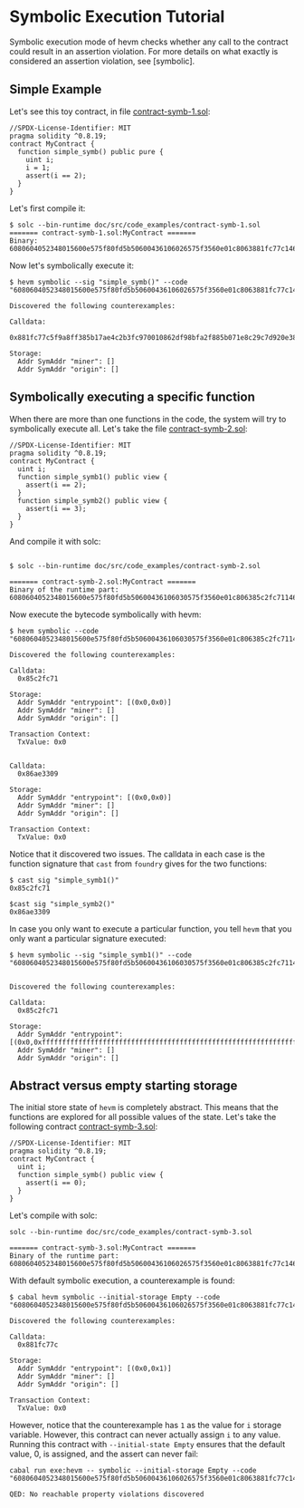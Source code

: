 # Symbolic Execution Tutorial

Symbolic execution mode of hevm checks whether any call to the contract could
result in an assertion violation. For more details on what exactly is considered an assertion violation, see
[symbolic].


## Simple Example

Let's see this toy contract, in file
[contract-symb-1.sol](contract-symb-1.sol):

```solidity
//SPDX-License-Identifier: MIT
pragma solidity ^0.8.19;
contract MyContract {
  function simple_symb() public pure {
    uint i;
    i = 1;
    assert(i == 2);
  }
}
```

Let's first compile it:

```shell
$ solc --bin-runtime doc/src/code_examples/contract-symb-1.sol
======= contract-symb-1.sol:MyContract =======
Binary:
6080604052348015600e575f80fd5b50600436106026575f3560e01c8063881fc77c14602a575b5f80fd5b60306032565b005b5f600190506002811460455760446048565b5b50565b7f4e487b71000000000000000000000000000000000000000000000000000000005f52600160045260245ffdfea26469706673582212202bc2d2c44310edeba83b816dca9ef8abcc9cc1c775bae801b393bf4d5ff2d32364736f6c63430008180033
```

Now let's symbolically execute it:
<!-- $ hevm symbolic symbolic --show-tree --sig "simple_symb()" --code "6080604052348015600e575f80fd5b5060b28061001b5f395ff3fe6080604052348015600e575f80fd5b50600436106026575f3560e01c8063881fc77c14602a575b5f80fd5b60306032565b005b5f60018114603e575f80fd5b60028114604c57604b604f565b5b50565b7f4e487b71000000000000000000000000000000000000000000000000000000005f52600160045260245ffdfea26469706673582212205b3c554bf52c7f17e2e57ad844a1a323de3ef0c4472642b71a3e3d5eb5a5dd7364736f6c63430008180033 -->
```shell
$ hevm symbolic --sig "simple_symb()" --code "6080604052348015600e575f80fd5b50600436106026575f3560e01c8063881fc77c14602a575b5f80fd5b60306032565b005b5f600190506002811460455760446048565b5b50565b7f4e487b71000000000000000000000000000000000000000000000000000000005f52600160045260245ffdfea26469706673582212202bc2d2c44310edeba83b816dca9ef8abcc9cc1c775bae801b393bf4d5ff2d32364736f6c63430008180033"

Discovered the following counterexamples:

Calldata:
  0x881fc77c5f9a8ff385b17ae4c2b3fc970010862df98bfa2f885b071e8c29c7d920e385230182dad8c17bd5e89e8043a08ada90a6d5efdee4425f85cb863109783e158ba4fba908a0e6fae6c6b51002

Storage:
  Addr SymAddr "miner": []
  Addr SymAddr "origin": []
```

## Symbolically executing a specific function

When there are more than one functions in the code, the system will try to
symbolically execute all. Let's take the file
[contract-symb-2.sol](contract-symb-2.sol):
```solidity
//SPDX-License-Identifier: MIT
pragma solidity ^0.8.19;
contract MyContract {
  uint i;
  function simple_symb1() public view {
    assert(i == 2);
  }
  function simple_symb2() public view {
    assert(i == 3);
  }
}
```

And compile it with solc:

```shell

$ solc --bin-runtime doc/src/code_examples/contract-symb-2.sol

======= contract-symb-2.sol:MyContract =======
Binary of the runtime part:
6080604052348015600e575f80fd5b50600436106030575f3560e01c806385c2fc7114603457806386ae330914603c575b5f80fd5b603a6044565b005b60426055565b005b60025f541460535760526066565b5b565b60035f541460645760636066565b5b565b7f4e487b71000000000000000000000000000000000000000000000000000000005f52600160045260245ffdfea2646970667358221220d70d3cfe85d6f0c8a34ce660d76d7f933db353e59397674009e3a3d982275d7e64736f6c63430008180033
```

Now execute the bytecode symbolically with hevm:

```shell
$ hevm symbolic --code "6080604052348015600e575f80fd5b50600436106030575f3560e01c806385c2fc7114603457806386ae330914603c575b5f80fd5b603a6044565b005b60426055565b005b60025f541460535760526066565b5b565b60035f541460645760636066565b5b565b7f4e487b71000000000000000000000000000000000000000000000000000000005f52600160045260245ffdfea2646970667358221220d70d3cfe85d6f0c8a34ce660d76d7f933db353e59397674009e3a3d982275d7e64736f6c63430008180033"

Discovered the following counterexamples:

Calldata:
  0x85c2fc71

Storage:
  Addr SymAddr "entrypoint": [(0x0,0x0)]
  Addr SymAddr "miner": []
  Addr SymAddr "origin": []

Transaction Context:
  TxValue: 0x0


Calldata:
  0x86ae3309

Storage:
  Addr SymAddr "entrypoint": [(0x0,0x0)]
  Addr SymAddr "miner": []
  Addr SymAddr "origin": []

Transaction Context:
  TxValue: 0x0
```

Notice that it discovered two issues. The calldata in each case is the function
signature that `cast` from `foundry` gives for the two functions:

```shell
$ cast sig "simple_symb1()"
0x85c2fc71

$cast sig "simple_symb2()"
0x86ae3309
```

In case you only want to execute a particular function, you tell `hevm` that you only want a particular signature executed:

```shell
$ hevm symbolic --sig "simple_symb1()" --code "6080604052348015600e575f80fd5b50600436106030575f3560e01c806385c2fc7114603457806386ae330914603c575b5f80fd5b603a6044565b005b60426055565b005b60025f541460535760526066565b5b565b60035f541460645760636066565b5b565b7f4e487b71000000000000000000000000000000000000000000000000000000005f52600160045260245ffdfea2646970667358221220d70d3cfe85d6f0c8a34ce660d76d7f933db353e59397674009e3a3d982275d7e64736f6c63430008180033"


Discovered the following counterexamples:

Calldata:
  0x85c2fc71

Storage:
  Addr SymAddr "entrypoint": [(0x0,0xffffffffffffffffffffffffffffffffffffffffffffffffffffffffffffffff)]
  Addr SymAddr "miner": []
  Addr SymAddr "origin": []
```


## Abstract versus empty starting storage

The initial store state of `hevm` is completely abstract. This means that the
functions are explored for all possible values of the state. Let's take the
following contract [contract-symb-3.sol](contract-symb-3.sol):

```solidity
//SPDX-License-Identifier: MIT
pragma solidity ^0.8.19;
contract MyContract {
  uint i;
  function simple_symb() public view {
    assert(i == 0);
  }
}
```

Let's compile with solc:

```shell
solc --bin-runtime doc/src/code_examples/contract-symb-3.sol

======= contract-symb-3.sol:MyContract =======
Binary of the runtime part:
6080604052348015600e575f80fd5b50600436106026575f3560e01c8063881fc77c14602a575b5f80fd5b60306032565b005b5f805414604057603f6042565b5b565b7f4e487b71000000000000000000000000000000000000000000000000000000005f52600160045260245ffdfea2646970667358221220cf838a7ff084e553805b9b56decd46ea37363e97e26405b2409d22cb905de0e664736f6c63430008180033
```

With default symbolic execution, a counterexample is found:

```shell
$ cabal hevm symbolic --initial-storage Empty --code "6080604052348015600e575f80fd5b50600436106026575f3560e01c8063881fc77c14602a575b5f80fd5b60306032565b005b5f805414604057603f6042565b5b565b7f4e487b71000000000000000000000000000000000000000000000000000000005f52600160045260245ffdfea2646970667358221220cf838a7ff084e553805b9b56decd46ea37363e97e26405b2409d22cb905de0e664736f6c63430008180033"

Discovered the following counterexamples:

Calldata:
  0x881fc77c

Storage:
  Addr SymAddr "entrypoint": [(0x0,0x1)]
  Addr SymAddr "miner": []
  Addr SymAddr "origin": []

Transaction Context:
  TxValue: 0x0
```

However, notice that the counterexample has `1` as the value for `i` storage
variable. However, this contract can never actually assign `i` to any value.
Running this contract with `--initial-state Empty` ensures that the default
value, 0, is assigned, and the assert can never fail:

```shell
cabal run exe:hevm -- symbolic --initial-storage Empty --code "6080604052348015600e575f80fd5b50600436106026575f3560e01c8063881fc77c14602a575b5f80fd5b60306032565b005b5f805414604057603f6042565b5b565b7f4e487b71000000000000000000000000000000000000000000000000000000005f52600160045260245ffdfea2646970667358221220cf838a7ff084e553805b9b56decd46ea37363e97e26405b2409d22cb905de0e664736f6c63430008180033"

QED: No reachable property violations discovered
```
